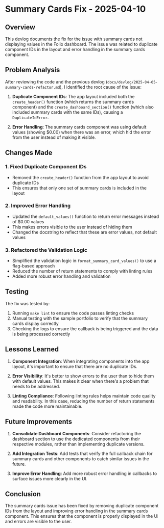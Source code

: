 # Summary Cards Fix - 2025-04-10

## Overview

This devlog documents the fix for the issue with summary cards not displaying values in the Folio dashboard. The issue was related to duplicate component IDs in the layout and error handling in the summary cards component.

## Problem Analysis

After reviewing the code and the previous devlog (`docs/devlog/2025-04-05-summary-cards-refactor.md`), I identified the root cause of the issue:

1. **Duplicate Component IDs**: The app layout included both the `create_header()` function (which returns the summary cards component) and the `create_dashboard_section()` function (which also included summary cards with the same IDs), causing a `DuplicateIdError`.

2. **Error Handling**: The summary cards component was using default values (showing $0.00) when there was an error, which hid the error from the user instead of making it visible.

## Changes Made

### 1. Fixed Duplicate Component IDs

- Removed the `create_header()` function from the app layout to avoid duplicate IDs
- This ensures that only one set of summary cards is included in the layout

### 2. Improved Error Handling

- Updated the `default_values()` function to return error messages instead of $0.00 values
- This makes errors visible to the user instead of hiding them
- Changed the docstring to reflect that these are error values, not default values

### 3. Refactored the Validation Logic

- Simplified the validation logic in `format_summary_card_values()` to use a flag-based approach
- Reduced the number of return statements to comply with linting rules
- Added more robust error handling and validation

## Testing

The fix was tested by:

1. Running `make lint` to ensure the code passes linting checks
2. Manual testing with the sample portfolio to verify that the summary cards display correctly
3. Checking the logs to ensure the callback is being triggered and the data is being processed correctly

## Lessons Learned

1. **Component Integration**: When integrating components into the app layout, it's important to ensure that there are no duplicate IDs.

2. **Error Visibility**: It's better to show errors to the user than to hide them with default values. This makes it clear when there's a problem that needs to be addressed.

3. **Linting Compliance**: Following linting rules helps maintain code quality and readability. In this case, reducing the number of return statements made the code more maintainable.

## Future Improvements

1. **Consolidate Dashboard Components**: Consider refactoring the dashboard section to use the dedicated components from their respective modules, rather than implementing duplicate versions.

2. **Add Integration Tests**: Add tests that verify the full callback chain for summary cards and other components to catch similar issues in the future.

3. **Improve Error Handling**: Add more robust error handling in callbacks to surface issues more clearly in the UI.

## Conclusion

The summary cards issue has been fixed by removing duplicate component IDs from the layout and improving error handling in the summary cards component. This ensures that the component is properly displayed in the UI and errors are visible to the user.
